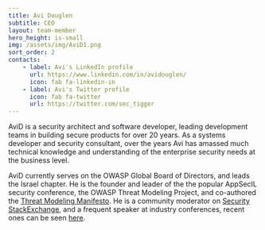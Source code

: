 ```yaml
---
title: Avi Douglen
subtitle: CEO
layout: team-member
hero_height: is-small
img: /assets/img/AviD1.png
sort_order: 2
contacts:
    - label: Avi's LinkedIn profile
      url: https://www.linkedin.com/in/avidouglen/
      icon: fab fa-linkedin-in
    - label: Avi's Twitter profile
      icon: fab fa-twitter
      url: https://twitter.com/sec_tigger
---
```


AviD is a security architect and software developer, leading development teams in building secure products for over 20 years. As a systems developer and security consultant, over the years Avi has amassed much technical knowledge and understanding of the enterprise security needs at the business level.

AviD currently serves on the OWASP Global Board of Directors, and leads the Israel chapter. He is the founder and leader of the the popular AppSecIL security conference, the OWASP Threat Modeling Project, and co-authored the [Threat Modeling Manifesto](https://www.threatmodelingmanifesto.org/). He is a community moderator on [Security StackExchange](https://security.StackExchange.com/), and a frequent speaker at industry conferences, recent ones can be seen [here](events.md).